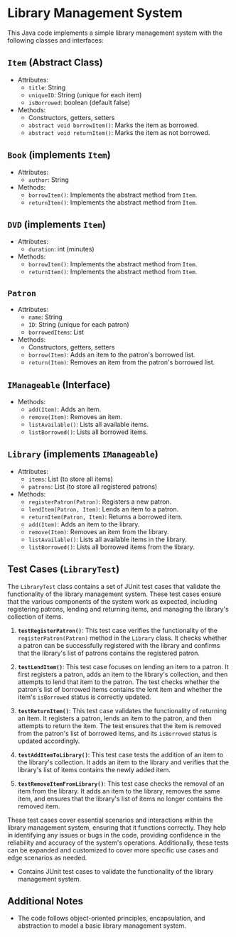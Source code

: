 # Library Management System

This Java code implements a simple library management system with the following classes and interfaces:

## `Item` (Abstract Class)
- Attributes:
    - `title`: String
    - `uniqueID`: String (unique for each item)
    - `isBorrowed`: boolean (default false)
- Methods:
    - Constructors, getters, setters
    - `abstract void borrowItem()`: Marks the item as borrowed.
    - `abstract void returnItem()`: Marks the item as not borrowed.

## `Book` (implements `Item`)
- Attributes:
    - `author`: String
- Methods:
    - `borrowItem()`: Implements the abstract method from `Item`.
    - `returnItem()`: Implements the abstract method from `Item`.

## `DVD` (implements `Item`)
- Attributes:
    - `duration`: int (minutes)
- Methods:
    - `borrowItem()`: Implements the abstract method from `Item`.
    - `returnItem()`: Implements the abstract method from `Item`.

## `Patron`
- Attributes:
    - `name`: String
    - `ID`: String (unique for each patron)
    - `borrowedItems`: List<Item>
- Methods:
    - Constructors, getters, setters
    - `borrow(Item)`: Adds an item to the patron's borrowed list.
    - `return(Item)`: Removes an item from the patron's borrowed list.

## `IManageable` (Interface)
- Methods:
    - `add(Item)`: Adds an item.
    - `remove(Item)`: Removes an item.
    - `listAvailable()`: Lists all available items.
    - `listBorrowed()`: Lists all borrowed items.

## `Library` (implements `IManageable`)
- Attributes:
    - `items`: List<Item> (to store all items)
    - `patrons`: List<Patron> (to store all registered patrons)
- Methods:
    - `registerPatron(Patron)`: Registers a new patron.
    - `lendItem(Patron, Item)`: Lends an item to a patron.
    - `returnItem(Patron, Item)`: Returns a borrowed item.
    - `add(Item)`: Adds an item to the library.
    - `remove(Item)`: Removes an item from the library.
    - `listAvailable()`: Lists all available items in the library.
    - `listBorrowed()`: Lists all borrowed items from the library.


## Test Cases (`LibraryTest`)

The `LibraryTest` class contains a set of JUnit test cases that validate the functionality of the library management system. These test cases ensure that the various components of the system work as expected, including registering patrons, lending and returning items, and managing the library's collection of items.

1. **`testRegisterPatron()`**: This test case verifies the functionality of the `registerPatron(Patron)` method in the `Library` class. It checks whether a patron can be successfully registered with the library and confirms that the library's list of patrons contains the registered patron.

2. **`testLendItem()`**: This test case focuses on lending an item to a patron. It first registers a patron, adds an item to the library's collection, and then attempts to lend that item to the patron. The test checks whether the patron's list of borrowed items contains the lent item and whether the item's `isBorrowed` status is correctly updated.

3. **`testReturnItem()`**: This test case validates the functionality of returning an item. It registers a patron, lends an item to the patron, and then attempts to return the item. The test ensures that the item is removed from the patron's list of borrowed items, and its `isBorrowed` status is updated accordingly.

4. **`testAddItemToLibrary()`**: This test case tests the addition of an item to the library's collection. It adds an item to the library and verifies that the library's list of items contains the newly added item.

5. **`testRemoveItemFromLibrary()`**: This test case checks the removal of an item from the library. It adds an item to the library, removes the same item, and ensures that the library's list of items no longer contains the removed item.

These test cases cover essential scenarios and interactions within the library management system, ensuring that it functions correctly. They help in identifying any issues or bugs in the code, providing confidence in the reliability and accuracy of the system's operations. Additionally, these tests can be expanded and customized to cover more specific use cases and edge scenarios as needed.

- Contains JUnit test cases to validate the functionality of the library management system.

## Additional Notes
- The code follows object-oriented principles, encapsulation, and abstraction to model a basic library management system.
